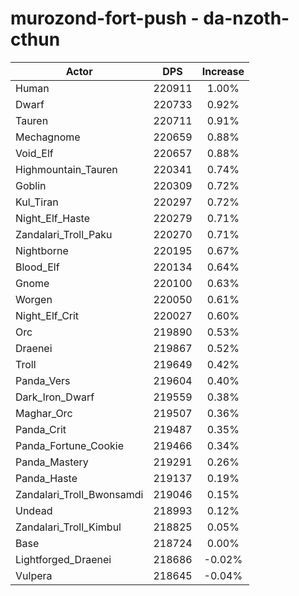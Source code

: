 # murozond-fort-push - da-nzoth-cthun
| Actor | DPS | Increase |
|---|:---:|:---:|
|Human|220911|1.00%|
|Dwarf|220733|0.92%|
|Tauren|220711|0.91%|
|Mechagnome|220659|0.88%|
|Void_Elf|220657|0.88%|
|Highmountain_Tauren|220341|0.74%|
|Goblin|220309|0.72%|
|Kul_Tiran|220297|0.72%|
|Night_Elf_Haste|220279|0.71%|
|Zandalari_Troll_Paku|220270|0.71%|
|Nightborne|220195|0.67%|
|Blood_Elf|220134|0.64%|
|Gnome|220100|0.63%|
|Worgen|220050|0.61%|
|Night_Elf_Crit|220027|0.60%|
|Orc|219890|0.53%|
|Draenei|219867|0.52%|
|Troll|219649|0.42%|
|Panda_Vers|219604|0.40%|
|Dark_Iron_Dwarf|219559|0.38%|
|Maghar_Orc|219507|0.36%|
|Panda_Crit|219487|0.35%|
|Panda_Fortune_Cookie|219466|0.34%|
|Panda_Mastery|219291|0.26%|
|Panda_Haste|219137|0.19%|
|Zandalari_Troll_Bwonsamdi|219046|0.15%|
|Undead|218993|0.12%|
|Zandalari_Troll_Kimbul|218825|0.05%|
|Base|218724|0.00%|
|Lightforged_Draenei|218686|-0.02%|
|Vulpera|218645|-0.04%|
